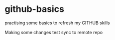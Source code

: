 # github-basics
practising some basics to refresh my GITHUB skills

Making some changes test sync to remote repo

